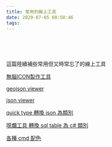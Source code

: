```yaml
---
title: 常用的線上工具
date: 2020-07-05 08:50:46
tags:
---
```

&nbsp;
<!-- more -->
 &nbsp; 
<!-- more -->
這篇陸續補些常用但又時常忘了的線上工具

[無腦ICON製作工具](https://romannurik.github.io/AndroidAssetStudio/icons-launcher.html#foreground.type=clipart&foreground.clipart=android&foreground.space.trim=1&foreground.space.pad=0.25&foreColor=rgba(96%2C%20125%2C%20139%2C%200)&backColor=rgb(68%2C%20138%2C%20255)&crop=0&backgroundShape=square&effects=none&name=ic_launcher)

[geojson viewer](https://geojson.net/#2/20.0/0.0)

[json viewer](https://codebeautify.org/jsonviewer)

[quick type 轉換 json 為類別](https://app.quicktype.io)

[噁爛工具 轉換 sql table 為 c# 類別](https://codverter.com/src/sqltoclass)

[各種 cmd 配色](https://github.com/mbadolato/iTerm2-Color-Schemes)
